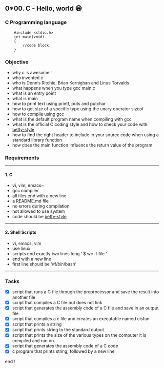 ##  0*00. C - Hello, world :smile:

### C Programming language

```
	#include <stdio.h>
	int main(void)
	{
		//code block
	}
```

### Objective

* why c is awesome `
* who invented c
* who is Dennis Ritchie, Brian Kernighan and Linus Torvalds
* what happens when you type gcc main.c
* what is an entry point
* what is main
* how to print text using printf, puts and putchar
* how to get size of a specific type using the unary operator sizeof
* how to compile using gcc
* what is the default program name when compiling with gcc
* what is the official C coding style and how to check your code with [betty-style](https://intranet.alxswe.com/rltoken/wJg_qB9ducisfVQNk62htg)
* how to find the right header to include in your source code when using a standard library function
* how does the main function influence the return value of the program

### Requirements
***
#### 1. C 

+ vi, vim, emacs~
+ gcc compiler
+ all files end with a new line
+ a README.md file
+ no errors during compilation
+ not allowed to use system
+ code should be  [betty-style](https://intranet.alxswe.com/rltoken/wJg_qB9ducisfVQNk62htg)

***
#### 2. Shell Scripts

- vi, emacs, vim
- use linux
- scripts end exactly two lines long ' $ wc -l file '
- end with a new line
- first line should be '#!/bin/bash'

***
### Tasks

- [x] script that runs a C file through the preprocessor and save the result into another file
- [x] script that compiles a C file but does not link
- [x] script that generates the assembly code of a C file and save in an output file
- [x] script that compiles a c file and creates an executable named cisfun
- [x] script that prints a string
- [x] script that prints string to the  standard output
- [x] script that prints the size of the  various types on the computer it is compiled and run on.
- [x] script that generates the assembly code of a  C code
- [x] c program that prints string, followed by a new line

end !
